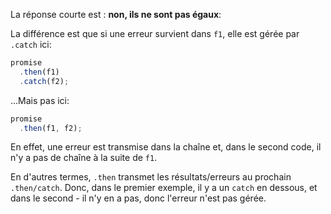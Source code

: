 La réponse courte est : **non, ils ne sont pas égaux**:

La différence est que si une erreur survient dans `f1`, elle est gérée par` .catch` ici:

```js run
promise
  .then(f1)
  .catch(f2);
```

...Mais pas ici:

```js run
promise
  .then(f1, f2);
```

En effet, une erreur est transmise dans la chaîne et, dans le second code, il n'y a pas de chaîne à la suite de `f1`.

En d'autres termes, `.then` transmet les résultats/erreurs au prochain `.then/catch`.
Donc, dans le premier exemple, il y a un `catch` en dessous, et dans le second - il n'y en a pas, donc l'erreur n'est pas gérée.
